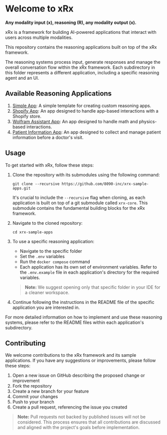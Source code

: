 # Welcome to xRx
**Any modality input (x), reasoning (R), any modality output (x).**

xRx is a framework for building AI-powered applications that interact with users across multiple modalities.

This repository contains the reasoning applications built on top of the xRx framework.

The reasoning systems process input, generate responses and manage the overall conversation flow within the xRx framework. Each subdirectory in this folder represents a different application, including a specific reasoning agent and an UI.

## Available Reasoning Applications
1. [Simple App](./simple-app): A simple template for creating custom reasoning apps.
2. [Shopify App](./shopify-app): An app designed to handle app-based interactions with a Shopify store.
3. [Wolfram Assistant App](./wolfram-assistant-app): An app designed to handle math and physics-based interactions.
4. [Patient Information App](./patient-information-app): An app designed to collect and manage patient information before a doctor's visit.

## Usage
To get started with xRx, follow these steps:

1. Clone the repository with its submodules using the following command:

   ```
   git clone --recursive https://github.com/8090-inc/xrx-sample-apps.git
   ```
   It's crucial to include the `--recursive` flag when cloning, as each application is built on top of a git submodule called `xrx-core`. This submodule contains the fundamental building blocks for the xRx framework.

2. Navigate to the cloned repository:

   ```
   cd xrx-sample-apps
   ```

3. To use a specific reasoning application:
   - Navigate to the specific folder
   - Set the `.env` variables
   - Run the `docker compose` command
   - Each application has its own set of environment variables. Refer to the `.env.example` file in each application's directory for the required variables.

    > **Note:** We suggest opening only that specific folder in your IDE for a cleaner workspace.

4. Continue following the instructions in the README file of the specific application you are interested in.

For more detailed information on how to implement and use these reasoning systems, please refer to the README files within each application's subdirectory.

## Contributing
We welcome contributions to the xRx framework and its sample applications. If you have any suggestions or improvements, please follow these steps:

1. Open a new issue on GitHub describing the proposed change or improvement
2. Fork the repository
3. Create a new branch for your feature
4. Commit your changes
5. Push to your branch
6. Create a pull request, referencing the issue you created

> **Note:** Pull requests not backed by published issues will not be considered. This process ensures that all contributions are discussed and aligned with the project's goals before implementation.
